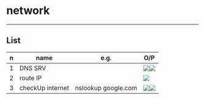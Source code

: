 # network

---

## List
|n|name|e.g.|O/P|
|-|----|----|---|
|1|DNS SRV||<img src="https://i.imgur.com/trDG1AG.png"><img src="https://i.imgur.com/V1PCJgj.png">|
|2|route IP||<img src="https://i.imgur.com/MaLOUGp.png">|
|3|checkUp internet|nslookup google.com|<img src="https://i.imgur.com/xfoXhyS.png"><img src="https://i.imgur.com/N9Ia4Fx.png">|
